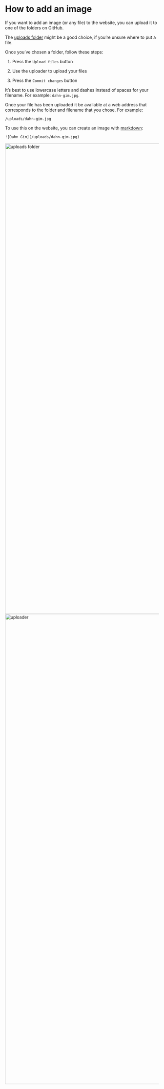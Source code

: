 # How to add an image

If you want to add an image (or any file) to the website, you can upload it to one of the folders on GitHub.

The [uploads folder](https://github.com/CityofSantaMonica/artsamo/tree/master/uploads) might be a good choice, if you’re unsure where to put a file.

Once you’ve chosen a folder, follow these steps:

1. Press the `Upload files` button

2. Use the uploader to upload your files

3. Press the `Commit changes` button

It’s best to use lowercase letters and dashes instead of spaces for your filename. For example: `dahn-gim.jpg`.

Once your file has been uploaded it be available at a web address that corresponds to the folder and filename that you chose. For example:

```
/uploads/dahn-gim.jpg
```

To use this on the website, you can create an image with [markdown](https://guides.github.com/features/mastering-markdown/):

```
![Dahn Gim](/uploads/dahn-gim.jpg)
```

<img width="1536" alt="uploads folder" src="https://user-images.githubusercontent.com/926616/57563893-822fd580-7358-11e9-8459-dab9ffa4ae47.png">

<img width="1535" alt="uploader" src="https://user-images.githubusercontent.com/926616/57563892-822fd580-7358-11e9-91ca-9ef62fdad7c8.png">
